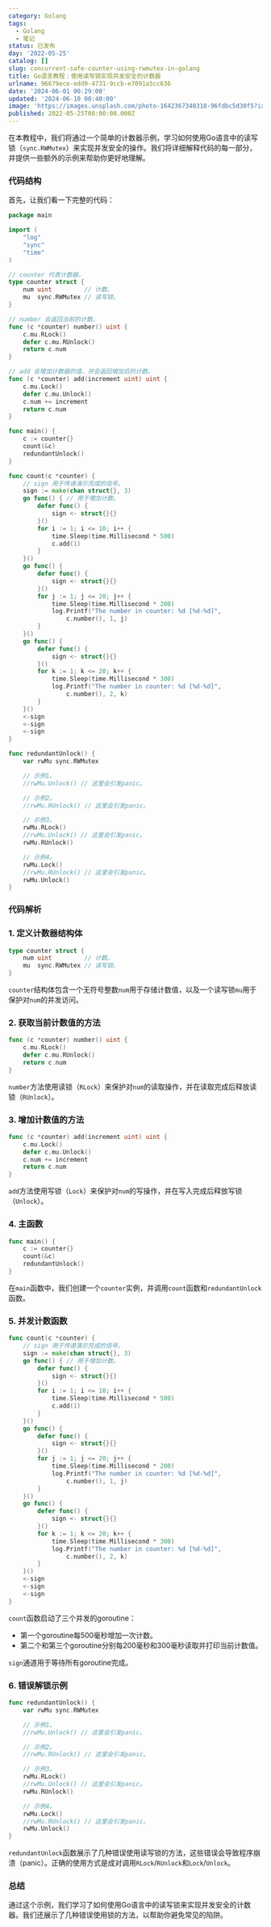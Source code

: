 ```yaml
---
category: Golang
tags:
  - Golang
  - 笔记
status: 已发布
day: '2022-05-25'
catalog: []
slug: concurrent-safe-counter-using-rwmutex-in-golang
title: Go语言教程：使用读写锁实现并发安全的计数器
urlname: 96679ece-edd9-4731-9ccb-e7091a5cc636
date: '2024-06-01 00:29:00'
updated: '2024-06-10 00:40:00'
image: 'https://images.unsplash.com/photo-1642367340318-96fdbc5d30f5?ixlib=rb-4.0.3&q=85&fm=jpg&crop=entropy&cs=srgb'
published: 2022-05-25T08:00:00.000Z
---
```


在本教程中，我们将通过一个简单的计数器示例，学习如何使用Go语言中的读写锁（`sync.RWMutex`）来实现并发安全的操作。我们将详细解释代码的每一部分，并提供一些额外的示例来帮助你更好地理解。


### 代码结构


首先，让我们看一下完整的代码：


```go
package main

import (
	"log"
	"sync"
	"time"
)

// counter 代表计数器。
type counter struct {
	num uint         // 计数。
	mu  sync.RWMutex // 读写锁。
}

// number 会返回当前的计数。
func (c *counter) number() uint {
	c.mu.RLock()
	defer c.mu.RUnlock()
	return c.num
}

// add 会增加计数器的值，并会返回增加后的计数。
func (c *counter) add(increment uint) uint {
	c.mu.Lock()
	defer c.mu.Unlock()
	c.num += increment
	return c.num
}

func main() {
	c := counter{}
	count(&c)
	redundantUnlock()
}

func count(c *counter) {
	// sign 用于传递演示完成的信号。
	sign := make(chan struct{}, 3)
	go func() { // 用于增加计数。
		defer func() {
			sign <- struct{}{}
		}()
		for i := 1; i <= 10; i++ {
			time.Sleep(time.Millisecond * 500)
			c.add(1)
		}
	}()
	go func() {
		defer func() {
			sign <- struct{}{}
		}()
		for j := 1; j <= 20; j++ {
			time.Sleep(time.Millisecond * 200)
			log.Printf("The number in counter: %d [%d-%d]",
				c.number(), 1, j)
		}
	}()
	go func() {
		defer func() {
			sign <- struct{}{}
		}()
		for k := 1; k <= 20; k++ {
			time.Sleep(time.Millisecond * 300)
			log.Printf("The number in counter: %d [%d-%d]",
				c.number(), 2, k)
		}
	}()
	<-sign
	<-sign
	<-sign
}

func redundantUnlock() {
	var rwMu sync.RWMutex

	// 示例1。
	//rwMu.Unlock() // 这里会引发panic。

	// 示例2。
	//rwMu.RUnlock() // 这里会引发panic。

	// 示例3。
	rwMu.RLock()
	//rwMu.Unlock() // 这里会引发panic。
	rwMu.RUnlock()

	// 示例4。
	rwMu.Lock()
	//rwMu.RUnlock() // 这里会引发panic。
	rwMu.Unlock()
}

```


### 代码解析


### 1. 定义计数器结构体


```go
type counter struct {
	num uint         // 计数。
	mu  sync.RWMutex // 读写锁。
}

```


`counter`结构体包含一个无符号整数`num`用于存储计数值，以及一个读写锁`mu`用于保护对`num`的并发访问。


### 2. 获取当前计数值的方法


```go
func (c *counter) number() uint {
	c.mu.RLock()
	defer c.mu.RUnlock()
	return c.num
}

```


`number`方法使用读锁（`RLock`）来保护对`num`的读取操作，并在读取完成后释放读锁（`RUnlock`）。


### 3. 增加计数值的方法


```go
func (c *counter) add(increment uint) uint {
	c.mu.Lock()
	defer c.mu.Unlock()
	c.num += increment
	return c.num
}

```


`add`方法使用写锁（`Lock`）来保护对`num`的写操作，并在写入完成后释放写锁（`Unlock`）。


### 4. 主函数


```go
func main() {
	c := counter{}
	count(&c)
	redundantUnlock()
}

```


在`main`函数中，我们创建一个`counter`实例，并调用`count`函数和`redundantUnlock`函数。


### 5. 并发计数函数


```go
func count(c *counter) {
	// sign 用于传递演示完成的信号。
	sign := make(chan struct{}, 3)
	go func() { // 用于增加计数。
		defer func() {
			sign <- struct{}{}
		}()
		for i := 1; i <= 10; i++ {
			time.Sleep(time.Millisecond * 500)
			c.add(1)
		}
	}()
	go func() {
		defer func() {
			sign <- struct{}{}
		}()
		for j := 1; j <= 20; j++ {
			time.Sleep(time.Millisecond * 200)
			log.Printf("The number in counter: %d [%d-%d]",
				c.number(), 1, j)
		}
	}()
	go func() {
		defer func() {
			sign <- struct{}{}
		}()
		for k := 1; k <= 20; k++ {
			time.Sleep(time.Millisecond * 300)
			log.Printf("The number in counter: %d [%d-%d]",
				c.number(), 2, k)
		}
	}()
	<-sign
	<-sign
	<-sign
}

```


`count`函数启动了三个并发的goroutine：

- 第一个goroutine每500毫秒增加一次计数。
- 第二个和第三个goroutine分别每200毫秒和300毫秒读取并打印当前计数值。

`sign`通道用于等待所有goroutine完成。


### 6. 错误解锁示例


```go
func redundantUnlock() {
	var rwMu sync.RWMutex

	// 示例1。
	//rwMu.Unlock() // 这里会引发panic。

	// 示例2。
	//rwMu.RUnlock() // 这里会引发panic。

	// 示例3。
	rwMu.RLock()
	//rwMu.Unlock() // 这里会引发panic。
	rwMu.RUnlock()

	// 示例4。
	rwMu.Lock()
	//rwMu.RUnlock() // 这里会引发panic。
	rwMu.Unlock()
}

```


`redundantUnlock`函数展示了几种错误使用读写锁的方法，这些错误会导致程序崩溃（panic）。正确的使用方式是成对调用`RLock`/`RUnlock`和`Lock`/`Unlock`。


### 总结


通过这个示例，我们学习了如何使用Go语言中的读写锁来实现并发安全的计数器。我们还展示了几种错误使用锁的方法，以帮助你避免常见的陷阱。


